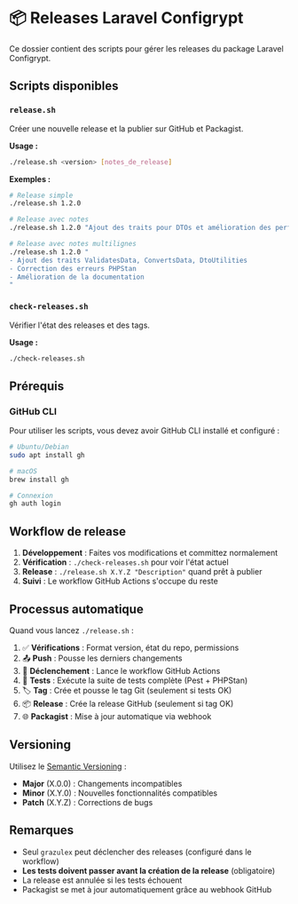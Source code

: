 # 📦 Releases Laravel Configrypt

Ce dossier contient des scripts pour gérer les releases du package Laravel Configrypt.

## Scripts disponibles

### `release.sh`
Créer une nouvelle release et la publier sur GitHub et Packagist.

**Usage :**
```bash
./release.sh <version> [notes_de_release]
```

**Exemples :**
```bash
# Release simple
./release.sh 1.2.0

# Release avec notes
./release.sh 1.2.0 "Ajout des traits pour DTOs et amélioration des performances"

# Release avec notes multilignes
./release.sh 1.2.0 "
- Ajout des traits ValidatesData, ConvertsData, DtoUtilities
- Correction des erreurs PHPStan
- Amélioration de la documentation
"
```

### `check-releases.sh`
Vérifier l'état des releases et des tags.

**Usage :**
```bash
./check-releases.sh
```

## Prérequis

### GitHub CLI
Pour utiliser les scripts, vous devez avoir GitHub CLI installé et configuré :

```bash
# Ubuntu/Debian
sudo apt install gh

# macOS
brew install gh

# Connexion
gh auth login
```

## Workflow de release

1. **Développement** : Faites vos modifications et committez normalement
2. **Vérification** : `./check-releases.sh` pour voir l'état actuel
3. **Release** : `./release.sh X.Y.Z "Description"` quand prêt à publier
4. **Suivi** : Le workflow GitHub Actions s'occupe du reste

## Processus automatique

Quand vous lancez `./release.sh` :

1. ✅ **Vérifications** : Format version, état du repo, permissions
2. 📤 **Push** : Pousse les derniers changements
3. 🚀 **Déclenchement** : Lance le workflow GitHub Actions
4. 🧪 **Tests** : Exécute la suite de tests complète (Pest + PHPStan)
5. 🏷️ **Tag** : Crée et pousse le tag Git (seulement si tests OK)
6. 📦 **Release** : Crée la release GitHub (seulement si tag OK)
7. 🌐 **Packagist** : Mise à jour automatique via webhook

## Versioning

Utilisez le [Semantic Versioning](https://semver.org/) :
- **Major** (X.0.0) : Changements incompatibles
- **Minor** (X.Y.0) : Nouvelles fonctionnalités compatibles
- **Patch** (X.Y.Z) : Corrections de bugs

## Remarques

- Seul `grazulex` peut déclencher des releases (configuré dans le workflow)
- **Les tests doivent passer avant la création de la release** (obligatoire)
- La release est annulée si les tests échouent
- Packagist se met à jour automatiquement grâce au webhook GitHub